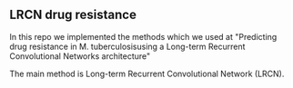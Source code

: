 ## LRCN drug resistance

In this repo we implemented the methods which we used at "Predicting drug resistance in M. tuberculosisusing a Long-term Recurrent Convolutional Networks architecture"

The main method is Long-term Recurrent Convolutional Network (LRCN).

